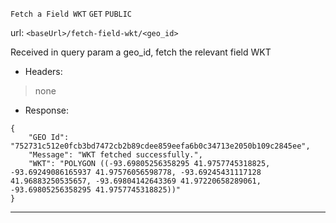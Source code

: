 `Fetch a Field WKT` `GET` `PUBLIC`

url: `<baseUrl>/fetch-field-wkt/<geo_id>`

Received in query param a geo_id, fetch the relevant field WKT

* Headers:
> none

* Response:
```
{
    "GEO Id": "752731c512e0fcb3bd7472cb2b89cdee859eefa6b0c34713e2050b109c2845ee",
    "Message": "WKT fetched successfully.",
    "WKT": "POLYGON ((-93.69805256358295 41.9757745318825, -93.69249086165937 41.97576056598778, -93.69245431117128 41.96883250535657, -93.69804142643369 41.97220658289061, -93.69805256358295 41.9757745318825))"
}
```
***
